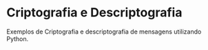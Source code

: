 # Criptografia e Descriptografia

Exemplos de Criptografia e descriptografia de mensagens utilizando Python.


